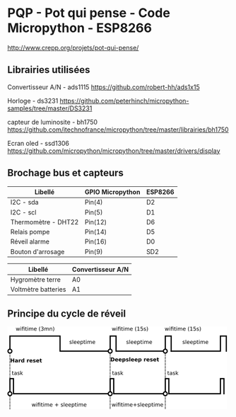 # PQP - Pot qui pense - Code Micropython - ESP8266

http://www.crepp.org/projets/pot-qui-pense/

## Librairies utilisées

Convertisseur A/N - ads1115
https://github.com/robert-hh/ads1x15

Horloge - ds3231
https://github.com/peterhinch/micropython-samples/tree/master/DS3231

capteur de luminosite - bh1750
https://github.com/itechnofrance/micropython/tree/master/librairies/bh1750

Ecran oled - ssd1306
https://github.com/micropython/micropython/tree/master/drivers/display


## Brochage bus et capteurs

| Libellé             | GPIO Micropython  | ESP8266 | 
|---------------------|-------------------|---------|
| I2C - sda           | Pin(4)            | D2      |
| I2C - scl           | Pin(5)            | D1      |
| Thermomètre - DHT22 | Pin(12)           | D6      |
| Relais pompe        | Pin(14)           | D5      |
| Réveil alarme       | Pin(16)           | D0      |
| Bouton d'arrosage   | Pin(9)            | SD2     |

| Libellé             | Convertisseur A/N |
|---------------------|-------------------|
| Hygromètre terre    | A0                |
| Voltmètre batteries | A1                |


## Principe du cycle de réveil

![chronogramme](img/chronogramme.png)

